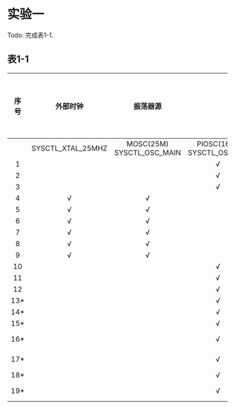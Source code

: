 # 实验一

Todo: 完成表1-1.

## 表1-1

|     序号    |     外部时钟    |     振荡器源    |  |     系统时钟源    |  |     PLL VCO频率    |  |     希望设定的系统时钟频率（MHz）    |     DEBUG 观测到的时钟频率数值(MHz)    |     USR_SW1-PJ0 为释放状态下，示波器观测的PF0 信号频率(Hz)    |
|:-:|:-:|:-:|:-:|:-:|:-:|:-:|:-:|:-:|:-:|:-:|
|  |     SYSCTL_XTAL_25MHZ    |     MOSC(25M)     SYSCTL_OSC_MAIN    |     PIOSC(16M)     SYSCTL_OSC_INT    |     SYSCTL_USE_PLL    |     SYSCTL_USE_OSC    |     SYSCTL_CFG_VCO_320    |     SYSCTL_CFG_VCO_480    |  |  |  |
|     1    |          |          |     √    |          |     √    |          |          |     16    |     16    |          |
|     2    |          |          |     √    |          |     √    |          |          |     12    |     16    |          |
|     3    |          |          |     √    |          |     √    |          |          |     8    |     8    |          |
|     4    |     √    |     √    |          |          |     √    |          |          |     25    |     25    |          |
|     5    |     √    |     √    |          |          |     √    |          |          |     12    |     12.5    |          |
|     6    |     √    |     √    |          |          |     √    |          |          |     1    |     1    |          |
|     7    |     √    |     √    |          |     √    |          |          |     √    |     25    |     24    |          |
|     8    |     √    |     √    |          |     √    |          |          |     √    |     20    |     20    |          |
|     9    |     √    |     √    |          |     √    |          |          |     √    |     8    |     8    |          |
|     10    |          |          |     √    |     √    |          |          |     √    |     20    |     20    |          |
|     11    |          |          |     √    |     √    |          |          |     √    |     8    |     8    |          |
|     12    |          |          |     √    |     √    |          |          |     √    |     1    |     15    |          |
|     13*    |          |          |     √    |          |     √    |          |          |     4    |     4    |          |
|     14*    |          |          |     √    |          |     √    |          |          |     3    |     3.2    |          |
|     15*    |          |          |     √    |          |     √    |          |          |     2    |     2    |          |
|     16*    |          |          |     √    |          |     √    |          |          |     1.1    |     1.142 857    |          |
|     17*    |          |          |     √    |          |     √    |          |          |     1.000 001    |     1.066 666    |          |
|     18*    |          |          |     √    |     √    |          |          |     √    |     2    |     10    |          |
|     19*    |          |          |     √    |     √    |          |          |     √    |     4    |     8.571 428    |          |
